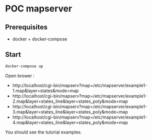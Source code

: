 # POC mapserver

## Prerequisites
 - docker + docker-compose

## Start

```bash
docker-compose up
```
Open brower :
 - http://localhost/cgi-bin/mapserv?map=/etc/mapserver/example1-1.map&layer=states&mode=map
 - http://localhost/cgi-bin/mapserv?map=/etc/mapserver/example1-2.map&layer=states_line&layer=states_poly&mode=map
 - http://localhost/cgi-bin/mapserv?map=/etc/mapserver/example1-3.map&layer=states_line&layer=states_poly&mode=map
 - http://localhost/cgi-bin/mapserv?map=/etc/mapserver/example1-4.map&layer=states_line&layer=states_poly&mode=map

You should see the tutorial examples.
